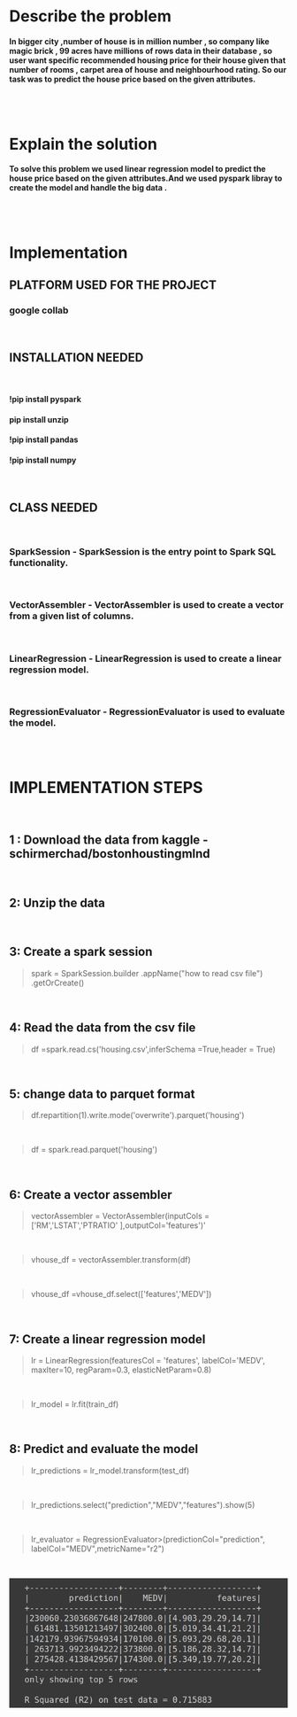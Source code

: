 # Describe the problem

#### In bigger city ,number of house is in million number , so company like magic brick , 99 acres have millions of rows data in their database , so user want specific recommended housing price for their house given that number of rooms , carpet area of house and neighbourhood rating. So our task was to predict the house price based on the given attributes.

<br>
<br>

# Explain the solution

#### To solve this problem we used linear regression model to predict the house price based on the given attributes.And we used pyspark libray to create the model and handle the big data .

<br>
<br>

# Implementation

## PLATFORM USED FOR THE PROJECT

### google collab

<br>

## INSTALLATION NEEDED

<br>

#### !pip install pyspark

#### pip install unzip

#### !pip install pandas

#### !pip install numpy

<br>

## CLASS NEEDED

<br>

### SparkSession - SparkSession is the entry point to Spark SQL functionality.

<br>

### VectorAssembler - VectorAssembler is used to create a vector from a given list of columns.

<br>

### LinearRegression - LinearRegression is used to create a linear regression model.

<br>

### RegressionEvaluator - RegressionEvaluator is used to evaluate the model.

<br>
<br>

# IMPLEMENTATION STEPS

<br>

## 1 : Download the data from kaggle - schirmerchad/bostonhoustingmlnd

<br>

## 2: Unzip the data

<br>

## 3: Create a spark session

> spark = SparkSession.builder .appName("how to read csv file") .getOrCreate()

<br>

## 4: Read the data from the csv file

> df =spark.read.cs('housing.csv',inferSchema =True,header = True)

<br>

## 5: change data to parquet format

>df.repartition(1).write.mode('overwrite').parquet('housing')
<br>

>df = spark.read.parquet('housing')

<br>

## 6: Create a vector assembler

>vectorAssembler =  VectorAssembler(inputCols =['RM','LSTAT','PTRATIO' ],outputCol='features')'
<br>

>vhouse_df = vectorAssembler.transform(df)
<br>

>vhouse_df =vhouse_df.select(['features','MEDV'])

<br>

## 7: Create a linear regression model

>lr = LinearRegression(featuresCol = 'features', labelCol='MEDV', maxIter=10, regParam=0.3, elasticNetParam=0.8)
<br>

>lr_model = lr.fit(train_df)

<br>

## 8: Predict and evaluate the model

>lr_predictions = lr_model.transform(test_df)
<br>

>lr_predictions.select("prediction","MEDV","features").show(5)
<br>

>lr_evaluator = RegressionEvaluator>(predictionCol="prediction", \
                 labelCol="MEDV",metricName="r2")


<br>

![results](https://github.com/dhruv-kabariya/BDA-Project/blob/main/WhatsApp%20Image%202022-05-01%20at%2011.34.08%20AM.jpeg?raw=true)
